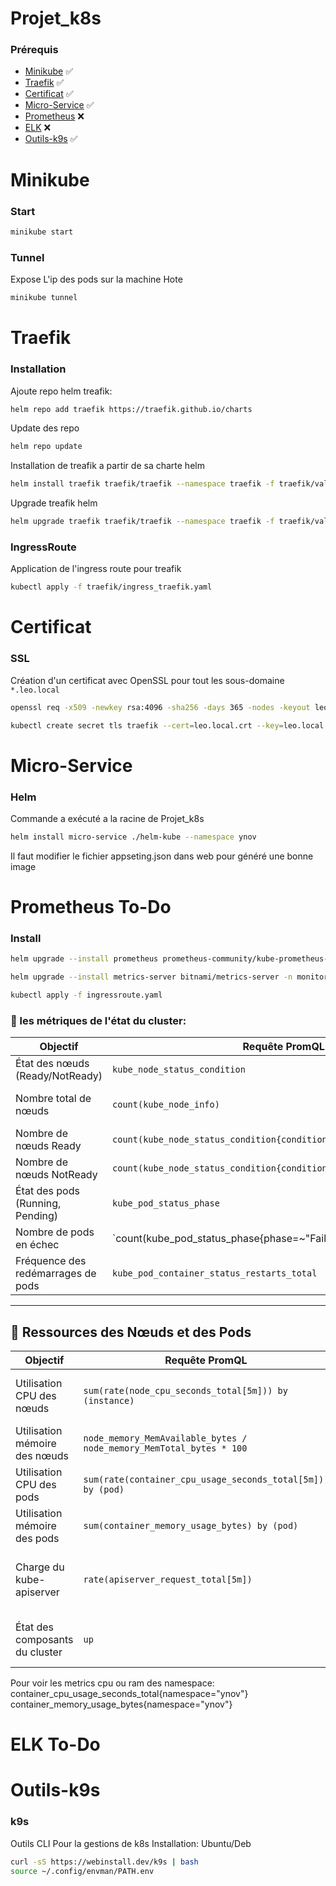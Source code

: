 # Projet_k8s
### Prérequis
 - [Minikube](#)                   :white_check_mark:
 - [Traefik](#Traefik)             :white_check_mark:
 - [Certificat](#Certificat)       :white_check_mark:
 - [Micro-Service](#Micro-Service) :white_check_mark:
 - [Prometheus](#Prometheus)       :x:
 - [ELK](#ELK)                     :x:
 - [Outils-k9s](#Outils-k9s)       :white_check_mark:

# Minikube
### Start
```bash
minikube start
```
### Tunnel
Expose L'ip des pods sur la machine Hote
```bash 
minikube tunnel
```
# Traefik
### Installation
Ajoute repo helm treafik:
```bash
helm repo add traefik https://traefik.github.io/charts
```
Update des repo 
```bash
helm repo update
```
Installation de treafik a partir de sa charte helm
```bash
helm install traefik traefik/traefik --namespace traefik -f traefik/value.yaml
```
Upgrade treafik helm
```bash
helm upgrade traefik traefik/traefik --namespace traefik -f traefik/value.yaml
```
### IngressRoute
Application de l'ingress route pour treafik
```bash
kubectl apply -f traefik/ingress_traefik.yaml
```
# Certificat
### SSL
Création d'un certificat avec OpenSSL pour tout les sous-domaine ``` *.leo.local ```
``` bash
openssl req -x509 -newkey rsa:4096 -sha256 -days 365 -nodes -keyout leo.local.key -out leo.local.crt -subj "/CN=*.leo.local" -addext "subjectAltName=DNS:*.leo.local"
```
```bash
kubectl create secret tls traefik --cert=leo.local.crt --key=leo.local.key --namespace=xxxx
```
# Micro-Service
### Helm
Commande a exécuté a la racine de Projet_k8s
```bash
helm install micro-service ./helm-kube --namespace ynov
```
Il faut modifier le fichier appseting.json dans web pour généré une bonne image
# Prometheus To-Do
### Install
```bash
helm upgrade --install prometheus prometheus-community/kube-prometheus-stack --version 69.4.1 -n monitoring -f prometheus_value.yaml
```
```bash
helm upgrade --install metrics-server bitnami/metrics-server -n monitoring -f metrics_server_value.yaml
```
```bash
kubectl apply -f ingressroute.yaml
```
### 🚦 les métriques de l'état du cluster:
| Objectif                          | Requête PromQL                                 | Explication |
|------------------------------------|-----------------------------------------------|-------------|
| État des nœuds (Ready/NotReady)   | `kube_node_status_condition`                  | Vérifie si les nœuds sont prêts ou non. |
| Nombre total de nœuds             | `count(kube_node_info)`                        | Affiche le nombre total de nœuds dans le cluster. |
| Nombre de nœuds Ready             | `count(kube_node_status_condition{condition="Ready",status="true"})` | Compte les nœuds qui sont **Ready**. |
| Nombre de nœuds NotReady          | `count(kube_node_status_condition{condition="Ready",status="false"})` | Compte les nœuds **non disponibles**. |
| État des pods (Running, Pending)  | `kube_pod_status_phase`                        | Affiche le nombre de pods dans chaque état. |
| Nombre de pods en échec           | `count(kube_pod_status_phase{phase=~"Failed|Pending"})` | Indique les pods qui rencontrent des problèmes. |
| Fréquence des redémarrages de pods | `kube_pod_container_status_restarts_total`    | Affiche les pods en **CrashLoopBackOff**. |

---

## 📡 Ressources des Nœuds et des Pods

| Objectif                          | Requête PromQL                                 | Explication |
|------------------------------------|-----------------------------------------------|-------------|
| Utilisation CPU des nœuds         | `sum(rate(node_cpu_seconds_total[5m])) by (instance)` | Affiche la consommation CPU de chaque nœud. |
| Utilisation mémoire des nœuds     | `node_memory_MemAvailable_bytes / node_memory_MemTotal_bytes * 100` | Pourcentage de mémoire disponible. |
| Utilisation CPU des pods          | `sum(rate(container_cpu_usage_seconds_total[5m])) by (pod)` | Consommation CPU par pod. |
| Utilisation mémoire des pods      | `sum(container_memory_usage_bytes) by (pod)`  | Consommation mémoire par pod. |
| Charge du kube-apiserver          | `rate(apiserver_request_total[5m])`           | Nombre de requêtes envoyées à l’API Kubernetes. |
| État des composants du cluster    | `up`                                          | Vérifie si les composants sont UP ou DOWN. |



Pour voir les metrics cpu ou ram des namespace:
container_cpu_usage_seconds_total{namespace="ynov"}
container_memory_usage_bytes{namespace="ynov"}


# ELK To-Do
# Outils-k9s
### k9s
Outils CLI Pour la gestions de k8s
Installation: Ubuntu/Deb
```bash
curl -sS https://webinstall.dev/k9s | bash
source ~/.config/envman/PATH.env
```

